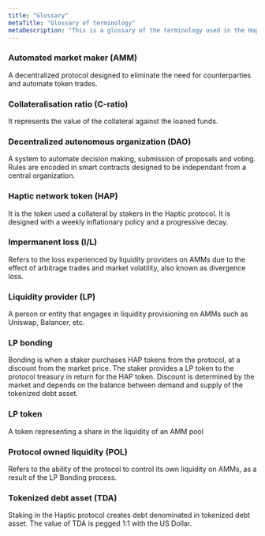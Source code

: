 ```yaml
---
title: "Glossary"
metaTitle: "Glossary of terminology"
metaDescription: "This is a glossary of the terminology used in the Haptic protocol."
---
```


### Automated market maker (AMM)

A decentralized protocol designed to eliminate the need for counterparties and automate token trades.

### Collateralisation ratio (C-ratio)
It represents the value of the collateral against the loaned funds.

### Decentralized autonomous organization (DAO)

A system to automate decision making, submission of proposals and voting. Rules are encoded in smart contracts designed to be independant from a central organization.

### Haptic network token (HAP)

It is the token used a collateral by stakers in the Haptic protocol. It is designed with a weekly inflationary policy and a progressive decay.

### Impermanent loss (I/L)

Refers to the loss experienced by liquidity providers on AMMs due to the effect of arbitrage trades and market volatility, also known as divergence loss.

### Liquidity provider (LP)
A person or entity that engages in liquidity provisioning on AMMs such as Uniswap, Balancer, etc.

### LP bonding
Bonding is when a staker purchases HAP tokens from the protocol, at a discount from the market price. The staker provides a LP token to the protocol treasury in return for the HAP token. Discount is determined by the market and depends on the balance between demand and supply of the tokenized debt asset.  

### LP token 
A token representing a share in the liquidity of an AMM pool

### Protocol owned liquidity (POL)
Refers to the ability of the protocol to control its own liquidity on AMMs, as a result of the LP Bonding process.

### Tokenized debt asset (TDA)
Staking in the Haptic protocol creates debt denominated in tokenized debt asset. The value of TDA is pegged 1:1 with the US Dollar.




